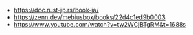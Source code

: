 - https://doc.rust-jp.rs/book-ja/
- https://zenn.dev/mebiusbox/books/22d4c1ed9b0003
- https://www.youtube.com/watch?v=tw2WCjBTgRM&t=1688s